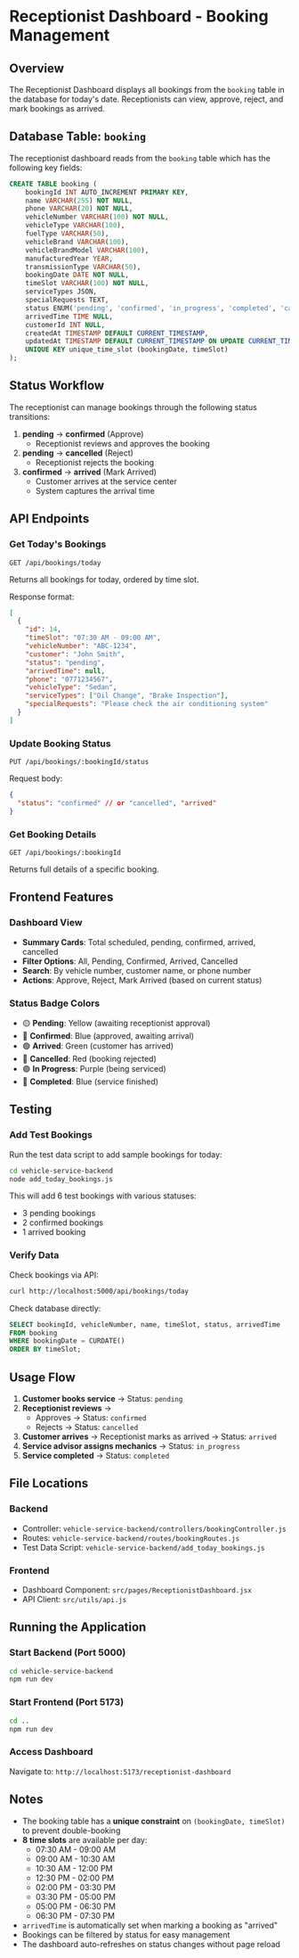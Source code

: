 # Receptionist Dashboard - Booking Management

## Overview

The Receptionist Dashboard displays all bookings from the `booking` table in the database for today's date. Receptionists can view, approve, reject, and mark bookings as arrived.

## Database Table: `booking`

The receptionist dashboard reads from the `booking` table which has the following key fields:

```sql
CREATE TABLE booking (
    bookingId INT AUTO_INCREMENT PRIMARY KEY,
    name VARCHAR(255) NOT NULL,
    phone VARCHAR(20) NOT NULL,
    vehicleNumber VARCHAR(100) NOT NULL,
    vehicleType VARCHAR(100),
    fuelType VARCHAR(50),
    vehicleBrand VARCHAR(100),
    vehicleBrandModel VARCHAR(100),
    manufacturedYear YEAR,
    transmissionType VARCHAR(50),
    bookingDate DATE NOT NULL,
    timeSlot VARCHAR(100) NOT NULL,
    serviceTypes JSON,
    specialRequests TEXT,
    status ENUM('pending', 'confirmed', 'in_progress', 'completed', 'cancelled', 'arrived'),
    arrivedTime TIME NULL,
    customerId INT NULL,
    createdAt TIMESTAMP DEFAULT CURRENT_TIMESTAMP,
    updatedAt TIMESTAMP DEFAULT CURRENT_TIMESTAMP ON UPDATE CURRENT_TIMESTAMP,
    UNIQUE KEY unique_time_slot (bookingDate, timeSlot)
);
```

## Status Workflow

The receptionist can manage bookings through the following status transitions:

1. **pending** → **confirmed** (Approve)
   - Receptionist reviews and approves the booking
2. **pending** → **cancelled** (Reject)
   - Receptionist rejects the booking
3. **confirmed** → **arrived** (Mark Arrived)
   - Customer arrives at the service center
   - System captures the arrival time

## API Endpoints

### Get Today's Bookings

```
GET /api/bookings/today
```

Returns all bookings for today, ordered by time slot.

Response format:

```json
[
  {
    "id": 14,
    "timeSlot": "07:30 AM - 09:00 AM",
    "vehicleNumber": "ABC-1234",
    "customer": "John Smith",
    "status": "pending",
    "arrivedTime": null,
    "phone": "0771234567",
    "vehicleType": "Sedan",
    "serviceTypes": ["Oil Change", "Brake Inspection"],
    "specialRequests": "Please check the air conditioning system"
  }
]
```

### Update Booking Status

```
PUT /api/bookings/:bookingId/status
```

Request body:

```json
{
  "status": "confirmed" // or "cancelled", "arrived"
}
```

### Get Booking Details

```
GET /api/bookings/:bookingId
```

Returns full details of a specific booking.

## Frontend Features

### Dashboard View

- **Summary Cards**: Total scheduled, pending, confirmed, arrived, cancelled
- **Filter Options**: All, Pending, Confirmed, Arrived, Cancelled
- **Search**: By vehicle number, customer name, or phone number
- **Actions**: Approve, Reject, Mark Arrived (based on current status)

### Status Badge Colors

- 🟡 **Pending**: Yellow (awaiting receptionist approval)
- 🔵 **Confirmed**: Blue (approved, awaiting arrival)
- 🟢 **Arrived**: Green (customer has arrived)
- 🔴 **Cancelled**: Red (booking rejected)
- 🟣 **In Progress**: Purple (being serviced)
- 🔵 **Completed**: Blue (service finished)

## Testing

### Add Test Bookings

Run the test data script to add sample bookings for today:

```bash
cd vehicle-service-backend
node add_today_bookings.js
```

This will add 6 test bookings with various statuses:

- 3 pending bookings
- 2 confirmed bookings
- 1 arrived booking

### Verify Data

Check bookings via API:

```bash
curl http://localhost:5000/api/bookings/today
```

Check database directly:

```sql
SELECT bookingId, vehicleNumber, name, timeSlot, status, arrivedTime
FROM booking
WHERE bookingDate = CURDATE()
ORDER BY timeSlot;
```

## Usage Flow

1. **Customer books service** → Status: `pending`
2. **Receptionist reviews** →
   - Approves → Status: `confirmed`
   - Rejects → Status: `cancelled`
3. **Customer arrives** → Receptionist marks as arrived → Status: `arrived`
4. **Service advisor assigns mechanics** → Status: `in_progress`
5. **Service completed** → Status: `completed`

## File Locations

### Backend

- Controller: `vehicle-service-backend/controllers/bookingController.js`
- Routes: `vehicle-service-backend/routes/bookingRoutes.js`
- Test Data Script: `vehicle-service-backend/add_today_bookings.js`

### Frontend

- Dashboard Component: `src/pages/ReceptionistDashboard.jsx`
- API Client: `src/utils/api.js`

## Running the Application

### Start Backend (Port 5000)

```bash
cd vehicle-service-backend
npm run dev
```

### Start Frontend (Port 5173)

```bash
cd ..
npm run dev
```

### Access Dashboard

Navigate to: `http://localhost:5173/receptionist-dashboard`

## Notes

- The booking table has a **unique constraint** on `(bookingDate, timeSlot)` to prevent double-booking
- **8 time slots** are available per day:
  - 07:30 AM - 09:00 AM
  - 09:00 AM - 10:30 AM
  - 10:30 AM - 12:00 PM
  - 12:30 PM - 02:00 PM
  - 02:00 PM - 03:30 PM
  - 03:30 PM - 05:00 PM
  - 05:00 PM - 06:30 PM
  - 06:30 PM - 07:30 PM
- `arrivedTime` is automatically set when marking a booking as "arrived"
- Bookings can be filtered by status for easy management
- The dashboard auto-refreshes on status changes without page reload
